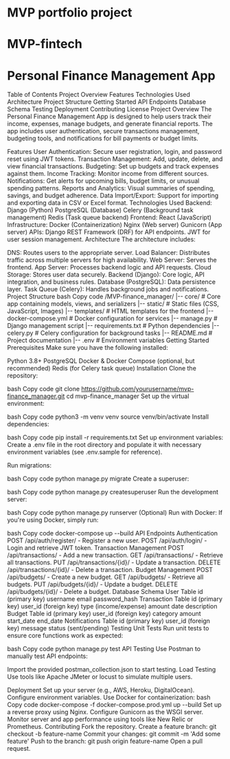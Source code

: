 # MVP portfolio project
# MVP-fintech
# Personal Finance Management App
Table of Contents
Project Overview
Features
Technologies Used
Architecture
Project Structure
Getting Started
API Endpoints
Database Schema
Testing
Deployment
Contributing
License
Project Overview
The Personal Finance Management App is designed to help users track their income, expenses, manage budgets, and generate financial reports. The app includes user authentication, secure transactions management, budgeting tools, and notifications for bill payments or budget limits.

Features
User Authentication: Secure user registration, login, and password reset using JWT tokens.
Transaction Management: Add, update, delete, and view financial transactions.
Budgeting: Set up budgets and track expenses against them.
Income Tracking: Monitor income from different sources.
Notifications: Get alerts for upcoming bills, budget limits, or unusual spending patterns.
Reports and Analytics: Visual summaries of spending, savings, and budget adherence.
Data Import/Export: Support for importing and exporting data in CSV or Excel format.
Technologies Used
Backend:
Django (Python)
PostgreSQL (Database)
Celery (Background task management)
Redis (Task queue backend)
Frontend:
React (JavaScript)
Infrastructure:
Docker (Containerization)
Nginx (Web server)
Gunicorn (App server)
APIs:
Django REST Framework (DRF) for API endpoints.
JWT for user session management.
Architecture
The architecture includes:

DNS: Routes users to the appropriate server.
Load Balancer: Distributes traffic across multiple servers for high availability.
Web Server: Serves the frontend.
App Server: Processes backend logic and API requests.
Cloud Storage: Stores user data securely.
Backend (Django): Core logic, API integration, and business rules.
Database (PostgreSQL): Data persistence layer.
Task Queue (Celery): Handles background jobs and notifications.
Project Structure
bash
Copy code
/MVP-finance_manager/
|-- core/                     # Core app containing models, views, and serializers
|-- static/                   # Static files (CSS, JavaScript, Images)
|-- templates/                # HTML templates for the frontend
|-- docker-compose.yml        # Docker configuration for services
|-- manage.py                 # Django management script
|-- requirements.txt          # Python dependencies
|-- celery.py                 # Celery configuration for background tasks
|-- README.md                 # Project documentation
|-- .env                      # Environment variables
Getting Started
Prerequisites
Make sure you have the following installed:

Python 3.8+
PostgreSQL
Docker & Docker Compose (optional, but recommended)
Redis (for Celery task queue)
Installation
Clone the repository:

bash
Copy code
git clone https://github.com/yourusername/mvp-finance_manager.git
cd mvp-finance_manager
Set up the virtual environment:

bash
Copy code
python3 -m venv venv
source venv/bin/activate
Install dependencies:

bash
Copy code
pip install -r requirements.txt
Set up environment variables: Create a .env file in the root directory and populate it with necessary environment variables (see .env.sample for reference).

Run migrations:

bash
Copy code
python manage.py migrate
Create a superuser:

bash
Copy code
python manage.py createsuperuser
Run the development server:

bash
Copy code
python manage.py runserver
(Optional) Run with Docker: If you're using Docker, simply run:

bash
Copy code
docker-compose up --build
API Endpoints
Authentication
POST /api/auth/register/ - Register a new user.
POST /api/auth/login/ - Login and retrieve JWT token.
Transaction Management
POST /api/transactions/ - Add a new transaction.
GET /api/transactions/ - Retrieve all transactions.
PUT /api/transactions/{id}/ - Update a transaction.
DELETE /api/transactions/{id}/ - Delete a transaction.
Budget Management
POST /api/budgets/ - Create a new budget.
GET /api/budgets/ - Retrieve all budgets.
PUT /api/budgets/{id}/ - Update a budget.
DELETE /api/budgets/{id}/ - Delete a budget.
Database Schema
User Table
id (primary key)
username
email
password_hash
Transaction Table
id (primary key)
user_id (foreign key)
type (income/expense)
amount
date
description
Budget Table
id (primary key)
user_id (foreign key)
category
amount
start_date
end_date
Notifications Table
id (primary key)
user_id (foreign key)
message
status (sent/pending)
Testing
Unit Tests
Run unit tests to ensure core functions work as expected:

bash
Copy code
python manage.py test
API Testing
Use Postman to manually test API endpoints:

Import the provided postman_collection.json to start testing.
Load Testing
Use tools like Apache JMeter or locust to simulate multiple users.

Deployment
Set up your server (e.g., AWS, Heroku, DigitalOcean).
Configure environment variables.
Use Docker for containerization:
bash
Copy code
docker-compose -f docker-compose.prod.yml up --build
Set up a reverse proxy using Nginx.
Configure Gunicorn as the WSGI server.
Monitor server and app performance using tools like New Relic or Prometheus.
Contributing
Fork the repository.
Create a feature branch: git checkout -b feature-name
Commit your changes: git commit -m 'Add some feature'
Push to the branch: git push origin feature-name
Open a pull request.